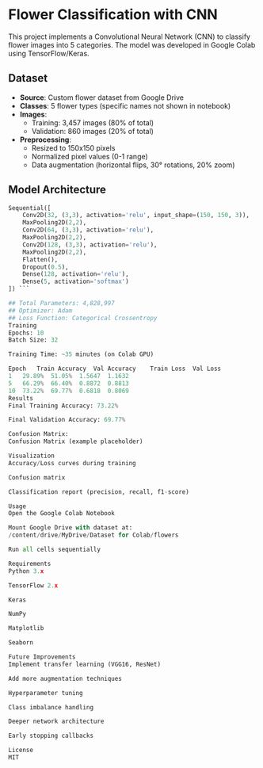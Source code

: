 # Flower Classification with CNN

This project implements a Convolutional Neural Network (CNN) to classify flower images into 5 categories. The model was developed in Google Colab using TensorFlow/Keras.

## Dataset
- **Source**: Custom flower dataset from Google Drive
- **Classes**: 5 flower types (specific names not shown in notebook)
- **Images**:
  - Training: 3,457 images (80% of total)
  - Validation: 860 images (20% of total)
- **Preprocessing**:
  - Resized to 150x150 pixels
  - Normalized pixel values (0-1 range)
  - Data augmentation (horizontal flips, 30° rotations, 20% zoom)

## Model Architecture
```python
Sequential([
    Conv2D(32, (3,3), activation='relu', input_shape=(150, 150, 3)),
    MaxPooling2D(2,2),
    Conv2D(64, (3,3), activation='relu'),
    MaxPooling2D(2,2),
    Conv2D(128, (3,3), activation='relu'),
    MaxPooling2D(2,2),
    Flatten(),
    Dropout(0.5),
    Dense(128, activation='relu'),
    Dense(5, activation='softmax')
]) ```

## Total Parameters: 4,828,997
## Optimizer: Adam
## Loss Function: Categorical Crossentropy
Training
Epochs: 10
Batch Size: 32

Training Time: ~35 minutes (on Colab GPU)

Epoch	Train Accuracy	Val Accuracy	Train Loss	Val Loss
1	29.89%	51.05%	1.5647	1.1632
5	66.29%	66.40%	0.8872	0.8813
10	73.22%	69.77%	0.6818	0.8069
Results
Final Training Accuracy: 73.22%

Final Validation Accuracy: 69.77%

Confusion Matrix:
Confusion Matrix (example placeholder)

Visualization
Accuracy/Loss curves during training

Confusion matrix

Classification report (precision, recall, f1-score)

Usage
Open the Google Colab Notebook

Mount Google Drive with dataset at:
/content/drive/MyDrive/Dataset for Colab/flowers

Run all cells sequentially

Requirements
Python 3.x

TensorFlow 2.x

Keras

NumPy

Matplotlib

Seaborn

Future Improvements
Implement transfer learning (VGG16, ResNet)

Add more augmentation techniques

Hyperparameter tuning

Class imbalance handling

Deeper network architecture

Early stopping callbacks

License
MIT
